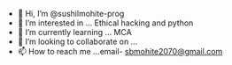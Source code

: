 - 👋 Hi, I’m @sushilmohite-prog
- 👀 I’m interested in ... Ethical hacking and python
- 🌱 I’m currently learning ... MCA
- 💞️ I’m looking to collaborate on ...
- 📫 How to reach me ...email- sbmohite2070@gmail.com

<!---
sushilmohite-prog/sushilmohite-prog is a ✨ special ✨ repository because its `README.md` (this file) appears on your GitHub profile.
You can click the Preview link to take a look at your changes.
--->
